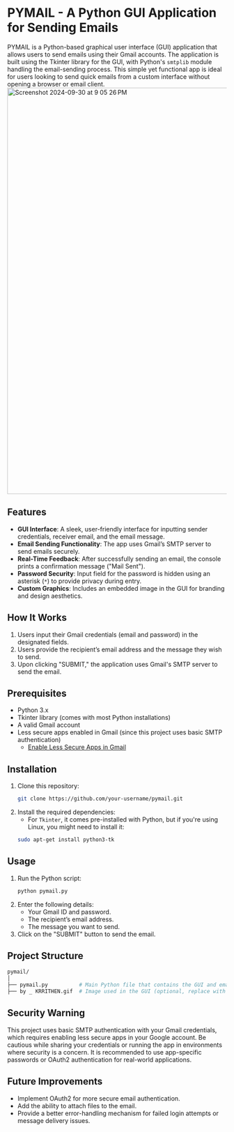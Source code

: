 # PYMAIL - A Python GUI Application for Sending Emails

PYMAIL is a Python-based graphical user interface (GUI) application that allows users to send emails using their Gmail accounts. The application is built using the Tkinter library for the GUI, with Python's `smtplib` module handling the email-sending process. This simple yet functional app is ideal for users looking to send quick emails from a custom interface without opening a browser or email client.
<img width="932" alt="Screenshot 2024-09-30 at 9 05 26 PM" src="https://github.com/user-attachments/assets/d12b977d-25d4-4721-af0e-1cec9c867db9">


## Features
- **GUI Interface**: A sleek, user-friendly interface for inputting sender credentials, receiver email, and the email message.
- **Email Sending Functionality**: The app uses Gmail’s SMTP server to send emails securely.
- **Real-Time Feedback**: After successfully sending an email, the console prints a confirmation message ("Mail Sent").
- **Password Security**: Input field for the password is hidden using an asterisk (`*`) to provide privacy during entry.
- **Custom Graphics**: Includes an embedded image in the GUI for branding and design aesthetics.

## How It Works
1. Users input their Gmail credentials (email and password) in the designated fields.
2. Users provide the recipient’s email address and the message they wish to send.
3. Upon clicking "SUBMIT," the application uses Gmail's SMTP server to send the email.

## Prerequisites
- Python 3.x
- Tkinter library (comes with most Python installations)
- A valid Gmail account
- Less secure apps enabled in Gmail (since this project uses basic SMTP authentication)
  - [Enable Less Secure Apps in Gmail](https://myaccount.google.com/lesssecureapps)

## Installation
1. Clone this repository:
    ```bash
    git clone https://github.com/your-username/pymail.git
    ```
2. Install the required dependencies:
    - For `Tkinter`, it comes pre-installed with Python, but if you're using Linux, you might need to install it:
    ```bash
    sudo apt-get install python3-tk
    ```

## Usage
1. Run the Python script:
    ```bash
    python pymail.py
    ```
2. Enter the following details:
   - Your Gmail ID and password.
   - The recipient’s email address.
   - The message you want to send.
3. Click on the "SUBMIT" button to send the email.

## Project Structure
```bash
pymail/
│
├── pymail.py          # Main Python file that contains the GUI and email-sending logic
├── by _ KRRITHEN.gif  # Image used in the GUI (optional, replace with your own)
```

## Security Warning
This project uses basic SMTP authentication with your Gmail credentials, which requires enabling less secure apps in your Google account. Be cautious while sharing your credentials or running the app in environments where security is a concern. It is recommended to use app-specific passwords or OAuth2 authentication for real-world applications.

## Future Improvements
- Implement OAuth2 for more secure email authentication.
- Add the ability to attach files to the email.
- Provide a better error-handling mechanism for failed login attempts or message delivery issues.
